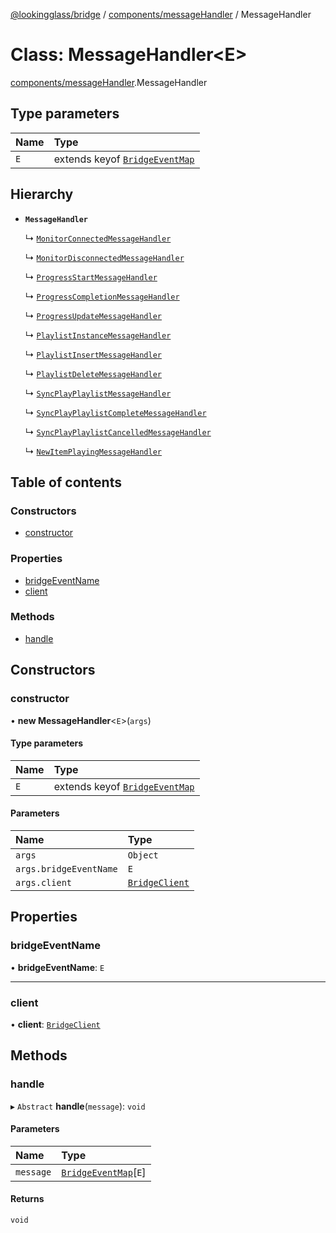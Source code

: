 [@lookingglass/bridge](../README.md) / [components/messageHandler](../modules/components_messageHandler.md) / MessageHandler

# Class: MessageHandler<E\>

[components/messageHandler](../modules/components_messageHandler.md).MessageHandler

## Type parameters

| Name | Type |
| :------ | :------ |
| `E` | extends keyof [`BridgeEventMap`](../modules/schemas_schema_events.md#bridgeeventmap) |

## Hierarchy

- **`MessageHandler`**

  ↳ [`MonitorConnectedMessageHandler`](components_messageHandler.MonitorConnectedMessageHandler.md)

  ↳ [`MonitorDisconnectedMessageHandler`](components_messageHandler.MonitorDisconnectedMessageHandler.md)

  ↳ [`ProgressStartMessageHandler`](components_messageHandler.ProgressStartMessageHandler.md)

  ↳ [`ProgressCompletionMessageHandler`](components_messageHandler.ProgressCompletionMessageHandler.md)

  ↳ [`ProgressUpdateMessageHandler`](components_messageHandler.ProgressUpdateMessageHandler.md)

  ↳ [`PlaylistInstanceMessageHandler`](components_messageHandler.PlaylistInstanceMessageHandler.md)

  ↳ [`PlaylistInsertMessageHandler`](components_messageHandler.PlaylistInsertMessageHandler.md)

  ↳ [`PlaylistDeleteMessageHandler`](components_messageHandler.PlaylistDeleteMessageHandler.md)

  ↳ [`SyncPlayPlaylistMessageHandler`](components_messageHandler.SyncPlayPlaylistMessageHandler.md)

  ↳ [`SyncPlayPlaylistCompleteMessageHandler`](components_messageHandler.SyncPlayPlaylistCompleteMessageHandler.md)

  ↳ [`SyncPlayPlaylistCancelledMessageHandler`](components_messageHandler.SyncPlayPlaylistCancelledMessageHandler.md)

  ↳ [`NewItemPlayingMessageHandler`](components_messageHandler.NewItemPlayingMessageHandler.md)

## Table of contents

### Constructors

- [constructor](components_messageHandler.MessageHandler.md#constructor)

### Properties

- [bridgeEventName](components_messageHandler.MessageHandler.md#bridgeeventname)
- [client](components_messageHandler.MessageHandler.md#client)

### Methods

- [handle](components_messageHandler.MessageHandler.md#handle)

## Constructors

### constructor

• **new MessageHandler**<`E`\>(`args`)

#### Type parameters

| Name | Type |
| :------ | :------ |
| `E` | extends keyof [`BridgeEventMap`](../modules/schemas_schema_events.md#bridgeeventmap) |

#### Parameters

| Name | Type |
| :------ | :------ |
| `args` | `Object` |
| `args.bridgeEventName` | `E` |
| `args.client` | [`BridgeClient`](client.BridgeClient.md) |

## Properties

### bridgeEventName

• **bridgeEventName**: `E`

___

### client

• **client**: [`BridgeClient`](client.BridgeClient.md)

## Methods

### handle

▸ `Abstract` **handle**(`message`): `void`

#### Parameters

| Name | Type |
| :------ | :------ |
| `message` | [`BridgeEventMap`](../modules/schemas_schema_events.md#bridgeeventmap)[`E`] |

#### Returns

`void`

